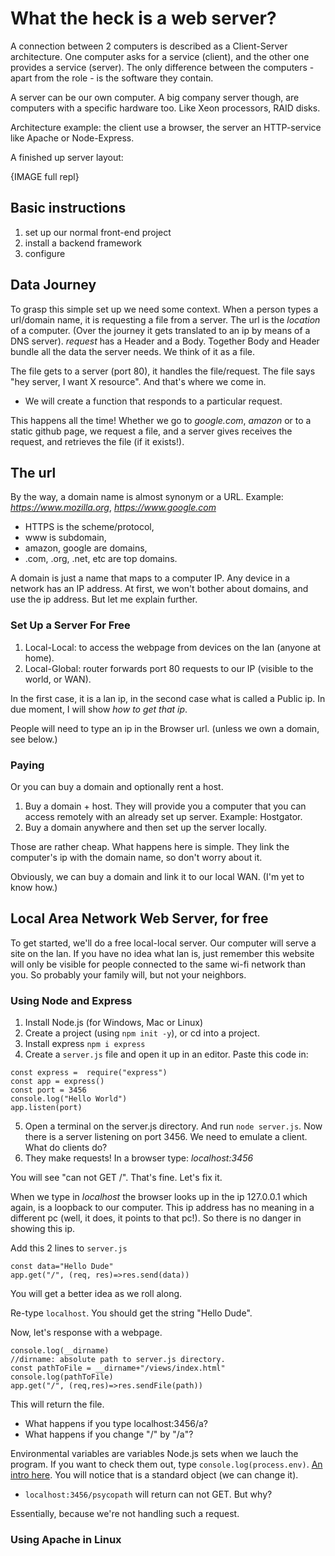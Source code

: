 # What the heck is a web server?

A connection between 2 computers is described as a Client-Server architecture. One computer asks for a service (client), and the other one provides a service (server). The only difference between the computers - apart from the role - is the software they contain. 

A server can be our own computer. A big company server though, are computers with a specific hardware too. Like Xeon processors, RAID disks.

Architecture example: the client use a browser, the server an HTTP-service like Apache or Node-Express.

A finished up server layout: 

{IMAGE full repl}

## Basic instructions

1. set up our normal front-end project
2. install a backend framework 
3. configure 

## Data Journey
To grasp this simple set up we need some context. When a person types a url/domain name, it is requesting a file from a server. The url is the _location_ of a computer. (Over the journey it gets translated to an ip by means of a DNS server). _request_ has a Header and a Body. Together Body and Header bundle all the data the server needs. We think of it as a file.

The file gets to a server (port 80), it handles the file/request. The file says "hey server, I want X resource". And that's where we come in. 

* We will create a function that responds to a particular request.

This happens all the time! Whether we go to _google.com_,  _amazon_ or to a static github page, we request a file, and a server gives receives the request, and retrieves the file (if it exists!). 

## The url
By the way, a domain name is almost synonym or a URL. Example: _https://www.mozilla.org_, _https://www.google.com_

* HTTPS is the scheme/protocol, 
* www is subdomain, 
* amazon, google are domains,
* .com, .org, .net, etc are top domains.

A domain is just a name that maps to a computer IP. Any device in a network has an IP address. At first, we won't bother about domains, and use the ip address. But let me explain further.

### Set Up a Server For Free
1. Local-Local: to access the webpage from devices on the lan (anyone at home).
2. Local-Global: router forwards port 80 requests to our IP (visible to the world, or WAN).

In the first case, it is a lan ip, in the second case what is called a Public ip. In due moment, I will show _how to get that ip_.

People will need to type an ip in the Browser url. (unless we own a domain, see below.) 

### Paying
Or you can buy a domain and optionally rent a host. 

1. Buy a domain + host. They will provide you a computer that you can access remotely with an already set up server. Example: Hostgator.
2. Buy a domain anywhere and then set up the server locally.

Those are rather cheap. What happens here is simple. They link the computer's ip with the domain name, so don't worry about it.

Obviously, we can buy a domain and link it to our local WAN. (I'm yet to know how.)

## Local Area Network Web Server, for free
To get started, we'll do a free local-local server. Our computer will serve a site on the lan. If you have no idea what lan is, just remember this website will only be visible for people connected to the same wi-fi network than you. So probably your family will, but not your neighbors.

### Using Node and Express
1. Install Node.js (for Windows, Mac or Linux)
2. Create a project (using `npm init -y`), or cd into a project.
3. Install express `npm i express`
4. Create a `server.js` file and open it up in an editor. Paste this code in:
```
const express =  require("express")
const app = express()
const port = 3456
console.log("Hello World")
app.listen(port)
```
5. Open a terminal on the server.js directory. And run `node server.js`. 
Now there is a server listening on port 3456. We need to emulate a client. What do clients do?
6. They make requests! In a browser type: _localhost:3456_ 

You will see "can not GET /". That's fine. Let's fix it.

When we type in _localhost_ the browser looks up in the ip 127.0.0.1 which again, is a loopback to our computer. This ip address has no meaning in a different pc (well, it does, it points to that pc!). So there is no danger in showing this ip.

Add this 2 lines to `server.js`

```
const data="Hello Dude"
app.get("/", (req, res)=>res.send(data))
```
You will get a better idea as we roll along.

Re-type `localhost`. You should get the string "Hello Dude".

Now, let's response with a webpage.

```
console.log(__dirname)
//dirname: absolute path to server.js directory.
const pathToFile = __dirname+"/views/index.html"
console.log(pathToFile)
app.get("/", (req,res)=>res.sendFile(path))
```

This will return the file. 

* What happens if you type localhost:3456/a?
* What happens if you change "/" by "/a"? 

Environmental variables are variables Node.js sets when we lauch the program. If you want to check them out, type `console.log(process.env)`. [An intro here](https://www.twilio.com/blog/2017/08/working-with-environment-variables-in-node-js.html). You will notice that is a standard object (we can change it). 

* `localhost:3456/psycopath` will return can not GET. But why?

Essentially, because we're not handling such a request.

### Using Apache in Linux
